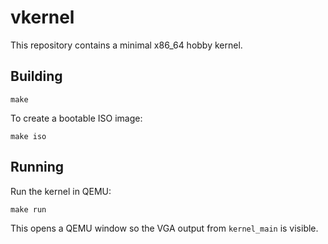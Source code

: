 # vkernel

This repository contains a minimal x86_64 hobby kernel.

## Building

```
make
```

To create a bootable ISO image:

```
make iso
```

## Running

Run the kernel in QEMU:

```
make run
```

This opens a QEMU window so the VGA output from `kernel_main` is visible.
